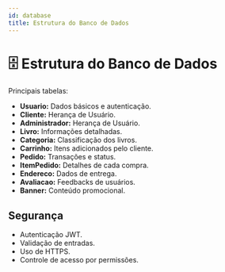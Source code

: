 ```yaml
---
id: database
title: Estrutura do Banco de Dados
---
```


# 🗄️ Estrutura do Banco de Dados

Principais tabelas:

- **Usuario:** Dados básicos e autenticação.
- **Cliente:** Herança de Usuário.
- **Administrador:** Herança de Usuário.
- **Livro:** Informações detalhadas.
- **Categoria:** Classificação dos livros.
- **Carrinho:** Itens adicionados pelo cliente.
- **Pedido:** Transações e status.
- **ItemPedido:** Detalhes de cada compra.
- **Endereco:** Dados de entrega.
- **Avaliacao:** Feedbacks de usuários.
- **Banner:** Conteúdo promocional.

## Segurança

- Autenticação JWT.
- Validação de entradas.
- Uso de HTTPS.
- Controle de acesso por permissões.

